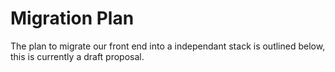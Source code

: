 # Migration Plan

The plan to migrate our front end into a independant stack is outlined below, this is currently a draft proposal.


